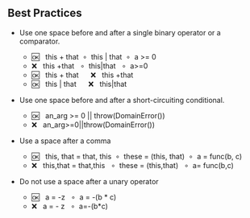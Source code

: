 ## Best Practices

- Use one space before and after a single binary operator or a comparator.
  - :ok:&nbsp;&nbsp; this + that &nbsp;&SmallCircle;&nbsp; this | that &nbsp;&SmallCircle;&nbsp; a >= 0
  - :x:&nbsp;&nbsp;  this +that &nbsp;&nbsp;&SmallCircle;&nbsp; this|that &nbsp;&nbsp;&SmallCircle;&nbsp; a>=0
  - :ok:&nbsp;&nbsp; this + that &nbsp;&nbsp;&nbsp;&nbsp; :x:&nbsp;&nbsp;  this +that 
  - :ok:&nbsp;&nbsp; this | that &nbsp;&nbsp;&nbsp;&nbsp; :x:&nbsp;&nbsp;  this|that 

- Use one space before and after a short-circuiting conditional.
  - :ok:&nbsp;&nbsp; an_arg >= 0 || throw(DomainError())
  - :x:&nbsp;&nbsp;  an_arg>=0||throw(DomainError())
  
- Use a space after a comma
  - :ok:&nbsp;&nbsp; this, that = that, this  &nbsp;&SmallCircle;&nbsp; these = (this, that) &nbsp;&SmallCircle;&nbsp; a = func(b, c)
  - :x:&nbsp;&nbsp;  this,that = that,this &nbsp;&nbsp;&SmallCircle;&nbsp; these = (this,that) &nbsp;&nbsp;&SmallCircle;&nbsp; a= func(b,c)

- Do not use a space after a unary operator
  - :ok:&nbsp;&nbsp; a = -z &nbsp;&nbsp;&SmallCircle;&nbsp; a = -(b * c)
  - :x:&nbsp;&nbsp;  a = - z &nbsp;&nbsp;&SmallCircle;&nbsp; a=-(b*c)
  
 
